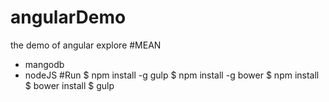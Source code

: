 # angularDemo
the demo of angular explore
#MEAN
* mangodb
* nodeJS
#Run
$ npm install -g gulp
$ npm install -g bower
$ npm install
$ bower install
$ gulp
